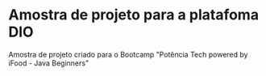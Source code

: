 # Amostra de projeto para a platafoma DIO
Amostra de projeto criado para o Bootcamp "Potência Tech powered by iFood - Java Beginners"

